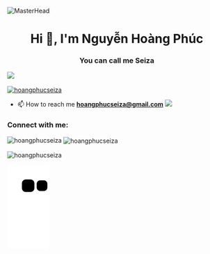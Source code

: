 ![MasterHead](https://media.tenor.com/OjVjDqcWaIoAAAAd/stray-coding.gif)

<h1 align="center">Hi 👋, I'm Nguyễn Hoàng Phúc</h1>
<h3 align="center">You can call me Seiza</h3>

<p align="left"> <img src="https://media.tenor.com/D5QVYSPmpmAAAAAC/anime-keyboard-typing-keyboard-anime.gif" /> </p>

<p align="left"> <a href="https://github.com/ryo-ma/github-profile-trophy"><img src="https://github-profile-trophy.vercel.app/?username=hoangphucseiza" alt="hoangphucseiza" /></a> </p>

- 📫 How to reach me **hoangphucseiza@gmail.com**
![](http://github-profile-summary-cards.vercel.app/api/cards/profile-details?username=hoangphucseiza&theme=aura_dark)
<h3 align="left">Connect with me:</h3>
<p align="left">
</p>

<p><img align="left" src="https://github-readme-stats.vercel.app/api/top-langs?username=hoangphucseiza&show_icons=true&locale=en&layout=compact" alt="hoangphucseiza" /></p>

<p>&nbsp;<img align="center" src="https://github-readme-stats.vercel.app/api?username=hoangphucseiza&show_icons=true&locale=en" alt="hoangphucseiza" /></p>

<p><img align="center" src="https://github-readme-streak-stats.herokuapp.com/?user=hoangphucseiza&" alt="hoangphucseiza" /></p>


<img src="https://raw.githubusercontent.com/hoangphucseiza/hoangphucseiza/output/github-contribution-grid-snake.svg" />

